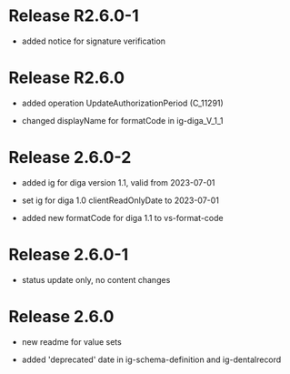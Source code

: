 # Release R2.6.0-1
- added notice for signature verification

# Release R2.6.0
- added operation UpdateAuthorizationPeriod (C_11291)

- changed displayName for formatCode in ig-diga_V_1_1

# Release 2.6.0-2
- added ig for diga version 1.1, valid from 2023-07-01

- set ig for diga 1.0 clientReadOnlyDate to 2023-07-01

- added new formatCode for diga 1.1 to vs-format-code

# Release 2.6.0-1
- status update only, no content changes

# Release 2.6.0
- new readme for value sets

- added 'deprecated' date in ig-schema-definition and ig-dentalrecord

